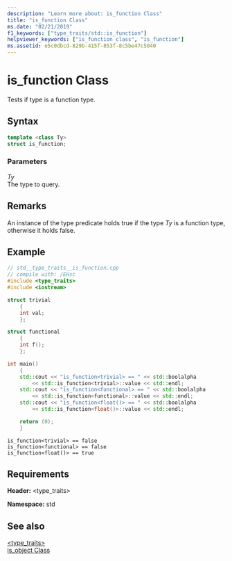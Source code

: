 ```yaml
---
description: "Learn more about: is_function Class"
title: "is_function Class"
ms.date: "02/21/2019"
f1_keywords: ["type_traits/std::is_function"]
helpviewer_keywords: ["is_function class", "is_function"]
ms.assetid: e5c0dbcd-829b-415f-853f-8c5be47c5040
---
```

# is_function Class

Tests if type is a function type.

## Syntax

```cpp
template <class Ty>
struct is_function;
```

### Parameters

*Ty*\
The type to query.

## Remarks

An instance of the type predicate holds true if the type *Ty* is a function type, otherwise it holds false.

## Example

```cpp
// std__type_traits__is_function.cpp
// compile with: /EHsc
#include <type_traits>
#include <iostream>

struct trivial
    {
    int val;
    };

struct functional
    {
    int f();
    };

int main()
    {
    std::cout << "is_function<trivial> == " << std::boolalpha
        << std::is_function<trivial>::value << std::endl;
    std::cout << "is_function<functional> == " << std::boolalpha
        << std::is_function<functional>::value << std::endl;
    std::cout << "is_function<float()> == " << std::boolalpha
        << std::is_function<float()>::value << std::endl;

    return (0);
    }
```

```Output
is_function<trivial> == false
is_function<functional> == false
is_function<float()> == true
```

## Requirements

**Header:** \<type_traits>

**Namespace:** std

## See also

[<type_traits>](../standard-library/type-traits.md)\
[is_object Class](../standard-library/is-object-class.md)
